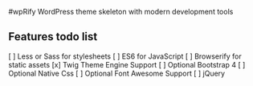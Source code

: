 #wpRify
WordPress theme skeleton with modern development tools 


## Features todo list

[ ] Less or Sass for stylesheets
[ ] ES6 for JavaScript
[ ] Browserify for static assets
[x] Twig Theme Engine Support
[ ] Optional Bootstrap 4
[ ] Optional Native Css
[ ] Optional Font Awesome Support
[ ] jQuery